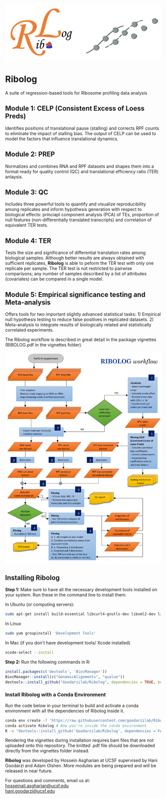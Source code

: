 ![Logo-r](https://github.com/Goodarzilab/Ribolog/blob/master/vignettes/Logo3.png)

# Ribolog
A suite of regression-based tools for Ribosome profiling data analysis

## Module 1: CELP (Consistent Excess of Loess Preds)
Identifies positions of translational pause (stalling)
and corrects RPF counts to eliminate the impact of stalling bias. The output of CELP can be used to model the
factors that influence translational dynamics.

## Module 2: PREP
Normalizes and combines RNA and RPF datasets and shapes them into a format ready for quality control (QC) and translational
efficiency ratio (TER) anlaysis.

## Module 3: QC
Includes three powerful tools to quantify and visualize reproducibility among replicates and inform hypothesis generation with respect to biological effects:
princiapl component analysis (PCA) of TEs, proportion of null features (non-differentially translated transcripts)
and correlation of equivalent TER tests.

## Module 4: TER
Tests the size and significance of differential translation
rates among biological samples. Although better results are always obtained with sufficient replicates, __Ribolog__ is able to peform the TER test with only one replicate per sample. The TER test is not restricted to pairwise comparisons; any number of samples described by a list of attributes (covariates) can be compared in a single model.

## Module 5: Empirical significance testing and Meta-analysis
Offers tools for two important slightly advanced statistical tasks: 1) Empirical null hypothesis testing to reduce false positives in replicated datasets.
2) Meta-analysis to integrate
results of biologically related and statistically correlated experiments.

The Ribolog workflow is described in great detail in the package vignettes (RIBOLOG.pdf in the vignettes folder).

![Logo-r](https://github.com/Goodarzilab/Ribolog/blob/master/vignettes/Ribolog_workflow.v5.png)

## Installing Ribolog

<b> Step 1:</b> Make sure to have all the necessary development tools installed on your system. Run these in the command line to install them: <br/>

In Ubuntu (or computing servers):
```sh
sudo apt-get install build-essential libcurl4-gnutls-dev libxml2-dev libssl-dev libz-dev libbz2-dev liblzma-dev
```

In Linux
```sh
sudo yum groupinstall 'Development Tools'
```

In Mac (if you don't have development tools/ Xcode installed)
```sh
xcode-select --install
```

<b> Step 2:</b>  Run the following commands in R:

```R
install.packages(c('devtools', 'BiocManager'))
BiocManager::install(c("GenomicAlignments", "qvalue"))
devtools::install_github("Goodarzilab/Ribolog", dependencies = TRUE, build_vignettes = FALSE, build_manual = FALSE)
```

### Install Ribolog with a Conda Environment
Run the code below in your terminal to build and activate a conda environment with all the dependencies of Ribolog inside it.

```sh
conda env create -f 'https://raw.githubusercontent.com/goodarzilab/Ribolog/master/environment.yml'
conda activate Ribolog # Now you're inside the conda environment
R -e "devtools::install_github('Goodarzilab/Ribolog', dependencies = FALSE)"
```

Rendering the vignettes during installation requires bam files that are not uploaded onto this repository. The knitted .pdf file should be downloaded directly from the vignettes folder instead.

__Ribolog__ was developed by Hossein Asgharian at UCSF supervised by Hani Goodarzi and Adam Olshen. More modules are being prepared and will be released in near future.

For questions and comments, email us at:  
hosseinali.asgharian@ucsf.edu  
hani.goodarzi@ucsf.edu
